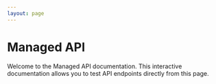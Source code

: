 ```yaml
---
layout: page
---
```


# Managed API

Welcome to the Managed API documentation. This interactive documentation allows you to test API endpoints directly from this page.

<InteractiveMaAPI />

<script setup>
import InteractiveMaAPI from '../../.vitepress/theme/components/InteractiveMaAPI.vue'
</script>